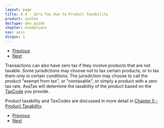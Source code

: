 ```yaml
---
layout: page
title: 8.4 - Zero Tax due to Product Taxability
product: avaTax
doctype: dev_guide
chapter: exemptions
nav: apis
disqus: 1
---
```


<ul class="pager">
  <li class="previous"><a href="/avatax/dev-guide/exemptions/states-that-do-not-collect-sales-tax/"><i class="glyphicon glyphicon-chevron-left"></i>Previous</a></li>
  <li class="next"><a href="/avatax/dev-guide/exemptions/exempt-due-to-certificate/">Next<i class="glyphicon glyphicon-chevron-right"></i></a></li>
</ul>

Transactions can also have zero tax if they involve products that are not taxable.  Some jurisdictions may choose not to tax certain products, or to tax them only in certain conditions.  The jurisdiction may choose to call the product "exempt from tax", or "nontaxable", or simply a product with a zero tax rate.  AvaTax will determine the taxability of the product based on the <a class="dev-guide-link" href="https://developer.avalara.com/api-reference/avatax/rest/v2/models/TaxCodeModel/">TaxCode</a> you provide.


Product taxability and TaxCodes are discussed in more detail in <a class="dev-guide-link" href="/avatax/dev-guide/product-taxability/">Chapter 5 - Product Taxability</a>.

<ul class="pager">
  <li class="previous"><a href="/avatax/dev-guide/exemptions/states-that-do-not-collect-sales-tax/"><i class="glyphicon glyphicon-chevron-left"></i>Previous</a></li>
  <li class="next"><a href="/avatax/dev-guide/exemptions/exempt-due-to-certificate/">Next<i class="glyphicon glyphicon-chevron-right"></i></a></li>
</ul>